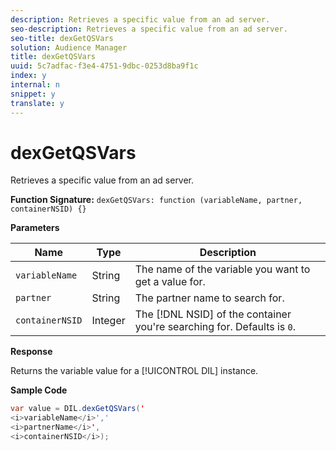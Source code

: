 ```yaml
---
description: Retrieves a specific value from an ad server.
seo-description: Retrieves a specific value from an ad server.
seo-title: dexGetQSVars
solution: Audience Manager
title: dexGetQSVars
uuid: 5c7adfac-f3e4-4751-9dbc-0253d8ba9f1c
index: y
internal: n
snippet: y
translate: y
---
```


# dexGetQSVars

Retrieves a specific value from an ad server.

 **Function Signature:** `dexGetQSVars: function (variableName, partner, containerNSID) {}`

<!-- r_dil_get_dexqsvars.xml -->

**Parameters** 

|  Name  | Type  | Description  |
|---|---|---|
|  `variableName`  | String  | The name of the variable you want to get a value for.  |
|  `partner`  | String  | The partner name to search for.  |
|  `containerNSID`  | Integer  | The [!DNL NSID] of the container you're searching for. Defaults is `0`.  |

**Response**

Returns the variable value for a [!UICONTROL DIL] instance.

**Sample Code** 

```java
var value = DIL.dexGetQSVars(' 
<i>variableName</i>',' 
<i>partnerName</i>', 
<i>containerNSID</i>);
```

